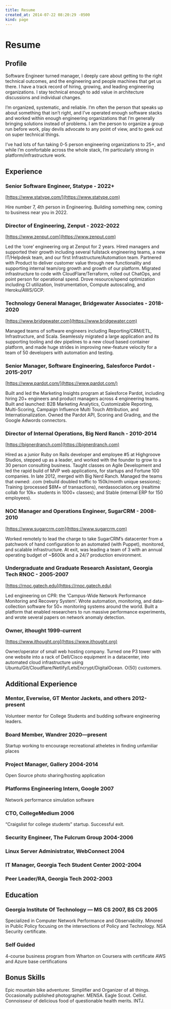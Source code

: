 ```yaml
---
title: Resume
created_at: 2014-07-22 08:20:29 -0500
kind: page
---
```


# Resume

## Profile

Software Engineer turned manager, I deeply care about getting to the right technical outcomes, and the engineering and people machines that get us there. I have a track record of hiring, growing, and leading engineering organizations. I stay technical enough to add value in architecture discussions and individual changes.

I’m organized, systematic, and reliable.  I’m often the person that speaks up about something that isn’t right, and I’ve operated enough software stacks and worked within enough engineering organizations that I’m generally bringing solutions instead of problems. I am the person to organize a group run before work, play devils advocate to any point of view, and to geek out on super technical things.

I’ve had lots of fun taking 0-5 person engineering organizations to 25+, and while I’m comfortable across the whole stack, I’m particularly strong in platform/infrastructure work.

## Experience

### Senior Software Engineer, Statype - 2022+

[https://www.statype.com/](https://www.statype.com)

Hire number 7, 4th person in Engineering. Building something new, coming to business near you in 2022.

### Director of Engineering, Zenput - 2022-2022

[https://www.zenput.com](https://www.zenput.com)

Led the ‘core’ engineering org at Zenput for 2 years. Hired managers and supported their growth including several fullstack engineering teams, a new IT/Helpdesk team, and our first Infrastructure/Automation team. Partnered with Product to deliver customer value through new functionality and supporting internal team/org growth and growth of our platform.  Migrated infrastructure to code with CloudFlare/Terraform, rolled out ChatOps, and point person for operational spend. Drove resource/spend optimization including CI utilization, Instrumentation, Compute autoscaling, and Heroku/AWS/GCP. 

### Technology General Manager, Bridgewater Associates - 2018-2020

[https://www.bridgewater.com](https://www.bridgewater.com)

Managed teams of software engineers including Reporting/CRM/ETL, Infrastructure, and Scala. Seamlessly migrated a large application and its supporting tooling and dev pipelines to a new cloud based container platform, and made huge strides in improving new-feature velocity for a team of 50 developers with automation and testing.

### Senior Manager, Software Engineering, Salesforce Pardot - 2015-2017

[https://www.pardot.com/](https://www.pardot.com/)

Built and led the Marketing Insights program at Salesforce Pardot, including hiring 20+ engineers and product managers across 4 engineering teams. Built and launched: B2B Marketing Analytics, Customizable Reporting, Multi-Scoring, Campaign Influence Multi Touch Attribution, and Internationalization. Owned the Pardot API, Scoring and Grading, and the Google Adwords connectors.

### Director of Internal Operations, Big Nerd Ranch - 2010-2014

[https://bignerdranch.com](https://bignerdranch.com)

Hired as a junior Ruby on Rails developer and employee #5 at Highgroove Studios, stepped up as a leader, and worked with the founder to grow to a 30 person consulting business. Taught classes on Agile Development and led the rapid build of MVP web applications, for startups and Fortune 100 companies. In late 2012, merged with Big Nerd Ranch. Managed the teams that owned: .com (rebuild doubled traffic to 150k/month unique sessions); Training (processed $8M+ of transactions), nerdassociation.org (realtime collab for 10k+ students in 1000+ classes); and Stable (internal ERP for 150 employees).

### NOC Manager and Operations Engineer, SugarCRM - 2008-2010

[https://www.sugarcrm.com](https://www.sugarcrm.com)

Worked remotely to lead the charge to take SugarCRM’s datacenter from a patchwork of hand configuration to an automated (with Puppet), monitored, and scalable infrastructure. At exit, was leading a team of 3 with an annual operating budget of ~$600k and a 24/7 production environment.

### Undergraduate and Graduate Research Assistant, Georgia Tech RNOC - 2005-2007

[https://rnoc.gatech.edu](https://rnoc.gatech.edu)

Led engineering on CPR: the ‘Campus-Wide Network Performance Monitoring and Recovery System’. Wrote automation, monitoring, and data-collection software for 50+ monitoring systems around the world. Built a platform that enabled researchers to run massive performance experiments, and wrote several papers on network anomaly detection.

### Owner, ithought 1999-current

[https://www.ithought.org](https://www.ithought.org)

Owner/operator of small web hosting company. Turned one P3 tower with one website into a rack of Dell/Cisco equipment in a datacenter, into automated cloud infrastructure using  Ubuntu/Git/Cloudflare/Netlify/LetsEncrypt/DigitalOcean. O(50) customers.

## Additional Experience

### Mentor, Everwise, GT Mentor Jackets, and others 2012-present
Volunteer mentor for College Students and budding software engineering leaders. 

### Board Member, Wandrer 2020—present
Startup working to encourage recreational atheletes in finding unfamiliar places

### Project Manager, Gallery 2004-2014
Open Source photo sharing/hosting application

### Platforms Engineering Intern, Google 2007
Network performance simulation software

### CTO, CollegeMedium 2006
“Craigslist for college students” startup. Successful exit.

### Security Engineer, The Fulcrum Group 2004-2006

### Linux Server Administrator, WebConnect 2004

### IT Manager, Georgia Tech Student Center 2002-2004

### Peer Leader/RA, Georgia Tech 2002-2003

## Education

### Georgia Institute Of Technology — MS CS 2007, BS CS 2005

Specialized in Computer Network Performance and Observability. Minored in Public Policy focusing on the intersections of Policy and Technology. NSA Security certificate.

### Self Guided

4-course business program from Wharton on Coursera with certificate
AWS and Azure base certifications

## Bonus Skills

Epic mountain bike adventurer. Simplifier and Organizer of all things. Occasionally published photographer. MENSA. Eagle Scout. Cellist. Connoisseur of delicious food of questionable health merits. INTJ.
